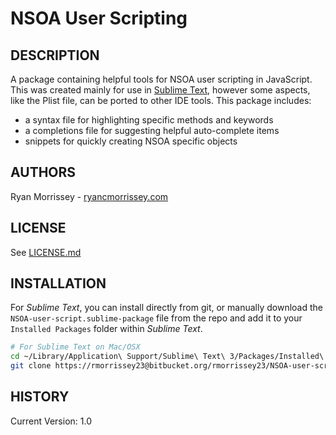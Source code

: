 # NSOA User Scripting

## DESCRIPTION
A package containing helpful tools for NSOA user scripting in JavaScript. This was created mainly for use in [Sublime Text](http://www.sublimetext.com/), however some aspects, like the Plist file, can be ported to other IDE tools. This package includes:

* a syntax file for highlighting specific methods and keywords
* a completions file for suggesting helpful auto-complete items
* snippets for quickly creating NSOA specific objects

## AUTHORS
Ryan Morrissey - [ryancmorrissey.com](http://ryancmorrissey.com)

## LICENSE
See [LICENSE.md](LICENSE.md)

## INSTALLATION
For _Sublime Text_, you can install directly from git, or manually download the `NSOA-user-script.sublime-package` file from the repo and add it to your `Installed Packages` folder within _Sublime Text_.

```bash
# For Sublime Text on Mac/OSX
cd ~/Library/Application\ Support/Sublime\ Text\ 3/Packages/Installed\ Packages
git clone https://rmorrissey23@bitbucket.org/rmorrissey23/NSOA-user-script.git XML-SRP

```

## HISTORY
Current Version: 1.0
